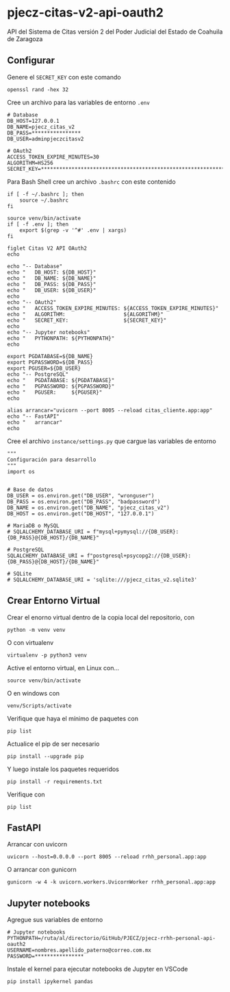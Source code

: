 # pjecz-citas-v2-api-oauth2

API del Sistema de Citas versión 2 del Poder Judicial del Estado de Coahuila de Zaragoza

## Configurar

Genere el `SECRET_KEY` con este comando

    openssl rand -hex 32

Cree un archivo para las variables de entorno `.env`

    # Database
    DB_HOST=127.0.0.1
    DB_NAME=pjecz_citas_v2
    DB_PASS=****************
    DB_USER=adminpjeczcitasv2

    # OAuth2
    ACCESS_TOKEN_EXPIRE_MINUTES=30
    ALGORITHM=HS256
    SECRET_KEY=****************************************************************

Para Bash Shell cree un archivo `.bashrc` con este contenido

    if [ -f ~/.bashrc ]; then
        source ~/.bashrc
    fi

    source venv/bin/activate
    if [ -f .env ]; then
        export $(grep -v '^#' .env | xargs)
    fi

    figlet Citas V2 API OAuth2
    echo

    echo "-- Database"
    echo "   DB_HOST: ${DB_HOST}"
    echo "   DB_NAME: ${DB_NAME}"
    echo "   DB_PASS: ${DB_PASS}"
    echo "   DB_USER: ${DB_USER}"
    echo
    echo "-- OAuth2"
    echo "   ACCESS_TOKEN_EXPIRE_MINUTES: ${ACCESS_TOKEN_EXPIRE_MINUTES}"
    echo "   ALGORITHM:                   ${ALGORITHM}"
    echo "   SECRET_KEY:                  ${SECRET_KEY}"
    echo
    echo "-- Jupyter notebooks"
    echo "   PYTHONPATH: ${PYTHONPATH}"
    echo

    export PGDATABASE=${DB_NAME}
    export PGPASSWORD=${DB_PASS}
    export PGUSER=${DB_USER}
    echo "-- PostgreSQL"
    echo "   PGDATABASE: ${PGDATABASE}"
    echo "   PGPASSWORD: ${PGPASSWORD}"
    echo "   PGUSER:     ${PGUSER}"
    echo

    alias arrancar="uvicorn --port 8005 --reload citas_cliente.app:app"
    echo "-- FastAPI"
    echo "   arrancar"
    echo

Cree el archivo `instance/settings.py` que cargue las variables de entorno

    """
    Configuración para desarrollo
    """
    import os


    # Base de datos
    DB_USER = os.environ.get("DB_USER", "wronguser")
    DB_PASS = os.environ.get("DB_PASS", "badpassword")
    DB_NAME = os.environ.get("DB_NAME", "pjecz_citas_v2")
    DB_HOST = os.environ.get("DB_HOST", "127.0.0.1")

    # MariaDB o MySQL
    # SQLALCHEMY_DATABASE_URI = f"mysql+pymysql://{DB_USER}:{DB_PASS}@{DB_HOST}/{DB_NAME}"

    # PostgreSQL
    SQLALCHEMY_DATABASE_URI = f"postgresql+psycopg2://{DB_USER}:{DB_PASS}@{DB_HOST}/{DB_NAME}"

    # SQLite
    # SQLALCHEMY_DATABASE_URI = 'sqlite:///pjecz_citas_v2.sqlite3'

## Crear Entorno Virtual

Crear el enorno virtual dentro de la copia local del repositorio, con

    python -m venv venv

O con virtualenv

    virtualenv -p python3 venv

Active el entorno virtual, en Linux con...

    source venv/bin/activate

O en windows con

    venv/Scripts/activate

Verifique que haya el mínimo de paquetes con

    pip list

Actualice el pip de ser necesario

    pip install --upgrade pip

Y luego instale los paquetes requeridos

    pip install -r requirements.txt

Verifique con

    pip list

## FastAPI

Arrancar con uvicorn

    uvicorn --host=0.0.0.0 --port 8005 --reload rrhh_personal.app:app

O arrancar con gunicorn

    gunicorn -w 4 -k uvicorn.workers.UvicornWorker rrhh_personal.app:app

## Jupyter notebooks

Agregue sus variables de entorno

    # Jupyter notebooks
    PYTHONPATH=/ruta/al/directorio/GitHub/PJECZ/pjecz-rrhh-personal-api-oauth2
    USERNAME=nombres.apellido_paterno@correo.com.mx
    PASSWORD=****************

Instale el kernel para ejecutar notebooks de Jupyter en VSCode

    pip install ipykernel pandas

